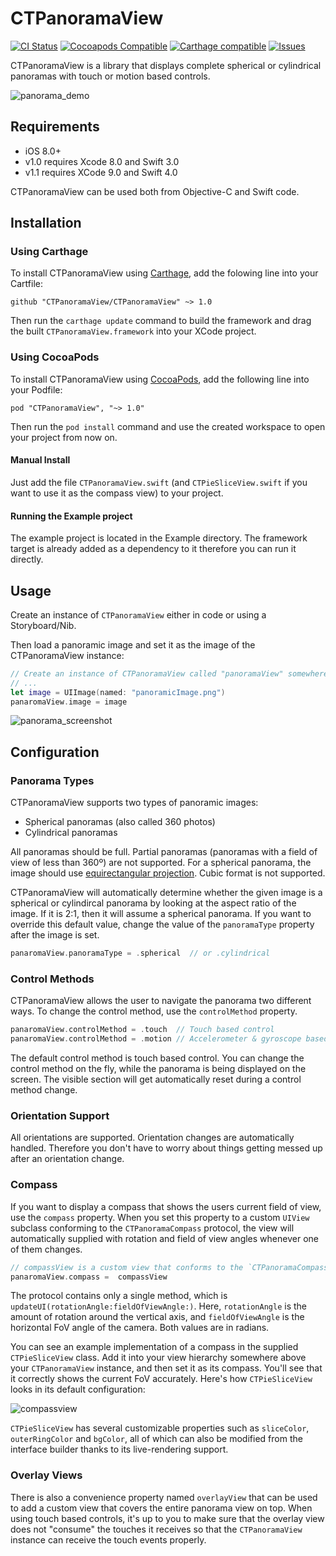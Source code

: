 # CTPanoramaView

[![CI Status](http://img.shields.io/travis/scihant/CTPanoramaView.svg?style=flat)](https://travis-ci.org/scihant/CTPanoramaView)
[![Cocoapods Compatible](https://img.shields.io/cocoapods/v/CTPanoramaView.svg)](https://img.shields.io/cocoapods/v/CTPanoramaView.svg)
[![Carthage compatible](https://img.shields.io/badge/Carthage-compatible-4BC51D.svg?style=flat)](https://github.com/Carthage/Carthage)
[![Issues](https://img.shields.io/github/issues/scihant/CTPanoramaView.svg?style=flat)](http://www.github.com/scihant/CTPanoramaView/issues?state=open)

CTPanoramaView is a library that displays complete spherical or cylindrical panoramas with touch or motion based controls.

![panorama_demo](https://cloud.githubusercontent.com/assets/3991481/23154113/ce5aa6b8-f814-11e6-9c97-4d91629733f8.gif)

## Requirements

* iOS 8.0+ 
* v1.0 requires Xcode 8.0 and Swift 3.0
* v1.1 requires XCode 9.0 and Swift 4.0

CTPanoramaView can be used both from Objective-C and Swift code.

## Installation

### Using Carthage

To install CTPanoramaView using [Carthage](https://github.com/Carthage/Carthage), add the folowing line into your Cartfile:

	github "CTPanoramaView/CTPanoramaView" ~> 1.0

Then run the `carthage update` command to build the framework and drag the built `CTPanoramaView.framework` into your XCode project.

### Using CocoaPods

To install CTPanoramaView using [CocoaPods](http://cocoapods.org), add the following line into your Podfile:

    pod "CTPanoramaView", "~> 1.0"

Then run the `pod install` command and use the created workspace to open your project from now on.  

#### Manual Install

Just add the file `CTPanoramaView.swift` (and `CTPieSliceView.swift` if you want to use it as the compass view) to your project.

#### Running the Example project

The example project is located in the Example directory. The framework target is already added as a dependency to it therefore you can run it directly. 

## Usage

Create an instance of `CTPanoramaView` either in code or using a Storyboard/Nib.

Then load a panoramic image and set it as the image of the CTPanoramaView instance:

```swift
// Create an instance of CTPanoramaView called "panoramaView" somewhere
// ...
let image = UIImage(named: "panoramicImage.png")
panaromaView.image = image
```

![panorama_screenshot](https://cloud.githubusercontent.com/assets/3991481/23154919/d5f98476-f818-11e6-8c71-22011a027d96.jpg)

## Configuration

### Panorama Types

CTPanoramaView supports two types of panoramic images:

* Spherical panoramas (also called 360 photos) 
* Cylindrical panoramas

All panoramas should be full. Partial panoramas (panoramas with a field of view of less than 360º) are not supported. For a spherical panorama, the image should use [equirectangular projection](https://en.wikipedia.org/wiki/Equirectangular_projection). Cubic format is not supported.

CTPanoramaView will automatically determine whether the given image is a spherical or cylindircal panorama by looking at the aspect ratio of the image. If it is 2:1, then it will assume a spherical panorama. If you want to override this default value, change the value of the `panoramaType` property after the image is set.

```swift
panaromaView.panoramaType = .spherical  // or .cylindrical
```

### Control Methods

CTPanoramaView allows the user to navigate the panorama two different ways. To change the control method, use the `controlMethod` property.

```swift
panaromaView.controlMethod = .touch  // Touch based control
panaromaView.controlMethod = .motion // Accelerometer & gyroscope based control
```

The default control method is touch based control. You can change the control method on the fly, while the panorama is being displayed on the screen. The visible section will get automatically reset during a control method change.

### Orientation Support

All orientations are supported. Orientation changes are automatically handled. Therefore you don't have to worry about things getting messed up after an orientation change.

### Compass

If you want to display a compass that shows the users current field of view, use the `compass` property.
When you set this property to a custom `UIView` subclass conforming to the `CTPanoramaCompass` protocol, the view will automatically supplied with rotation and field of view angles whenever one of them changes.

```swift
// compassView is a custom view that conforms to the `CTPanoramaCompass` protocol.
panaromaView.compass =  compassView 
```
The protocol contains only a single method, which is `updateUI(rotationAngle:fieldOfViewAngle:)`. Here, `rotationAngle` is the amount of rotation around the vertical axis, and `fieldOfViewAngle` is the horizontal FoV angle of the camera. Both values are in radians.

You can see an example implementation of a compass in the supplied `CTPieSliceView` class. Add it into your view hierarchy somewhere above your `CTPanoramaView` instance, and then set it as its compass. You'll see that it correctly shows the current FoV accurately. Here's how `CTPieSliceView` looks in its default configuration:

![compassview](https://cloud.githubusercontent.com/assets/3991481/23154086/a83d1542-f814-11e6-9580-40ec925137e9.jpg)

`CTPieSliceView` has several customizable properties such as `sliceColor`, `outerRingColor` and `bgColor`, all of which can also be modified from the interface builder thanks to its live-rendering support.

### Overlay Views

There is also a convenience property named `overlayView` that can be used to add a custom view that covers the entire panorama view on top. When using touch based controls, it's up to you to make sure that the overlay view does not "consume" the touches it receives so that the `CTPanoramaView` instance can receive the touch events properly.


